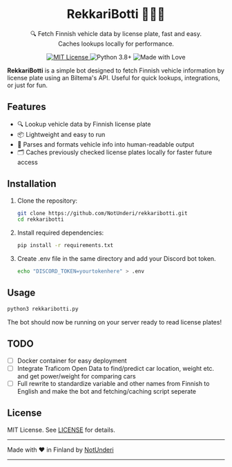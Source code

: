 
<h1 align="center">RekkariBotti 🚗🇫🇮</h1>

<p align="center">
  🔍 Fetch Finnish vehicle data by license plate, fast and easy.<br>
  Caches lookups locally for performance.<br>
</p>

<p align="center">
  <a href="https://github.com/NotUnderi/rekkaribotti/blob/main/LICENSE">
    <img src="https://img.shields.io/github/license/NotUnderi/rekkaribotti" alt="MIT License"/>
  </a>
  <img src="https://img.shields.io/badge/Python-3.8%2B-blue?style=flat-square" alt="Python 3.8+">
  <img src="https://img.shields.io/badge/Made%20with-%E2%9D%A4-red?style=flat-square" alt="Made with Love">
</p>

**RekkariBotti** is a simple bot designed to fetch Finnish vehicle information by license plate using an Biltema's API. Useful for quick lookups, integrations, or just for fun.

## Features

- 🔍 Lookup vehicle data by Finnish license plate  
- 📦 Lightweight and easy to run  
- 🧠 Parses and formats vehicle info into human-readable output
- 🗂️ Caches previously checked license plates locally for faster future access


## Installation

1. Clone the repository:
   ```bash
   git clone https://github.com/NotUnderi/rekkaribotti.git
   cd rekkaribotti
   ```

2. Install required dependencies:
   ```bash
   pip install -r requirements.txt
   ```
   
3. Create .env file in the same directory and add your Discord bot token.
   ```bash
   echo "DISCORD_TOKEN=yourtokenhere" > .env
   ```

## Usage

```bash
python3 rekkaribotti.py
```

The bot should now be running on your server ready to read license plates!

## TODO

- [ ] Docker container for easy deployment  
- [ ] Integrate Traficom Open Data to find/predict car location, weight etc. and get power/weight for comparing cars
- [ ] Full rewrite to standardize variable and other names from Finnish to English and make the bot and fetching/caching script seperate

## License

MIT License. See [LICENSE](LICENSE) for details.

---

Made with ❤️ in Finland by [NotUnderi](https://github.com/NotUnderi)

---
